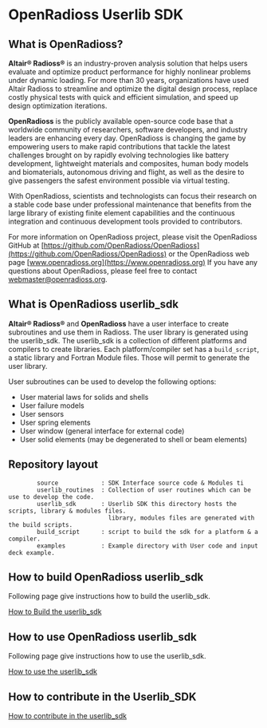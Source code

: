 # OpenRadioss Userlib SDK

## What is OpenRadioss?

**Altair® Radioss®** is an industry-proven analysis solution that helps users evaluate and optimize product performance for highly nonlinear problems under dynamic loading. For more than 30 years, organizations have used Altair Radioss to streamline and optimize the digital design process, replace costly physical tests with quick and efficient simulation, and speed up design optimization iterations.

**OpenRadioss** is the publicly available open-source code base that a worldwide community of researchers, software developers, and industry leaders are enhancing every day. OpenRadioss is changing the game by empowering users to make rapid contributions that tackle the latest challenges brought on by rapidly evolving technologies like battery development, lightweight materials and composites, human body models and biomaterials, autonomous driving and flight, as well as the desire to give passengers the safest environment possible via virtual testing.

With OpenRadioss, scientists and technologists can focus their research on a stable code base under professional maintenance that benefits from the large library of existing finite element capabilities and the continuous integration and continuous development tools provided to contributors.

For more information on OpenRadioss project, please visit the OpenRadioss GitHub at [https://github.com/OpenRadioss/OpenRadioss](https://github.com/OpenRadioss/OpenRadioss) or the OpenRadioss web page [www.openradioss.org](https://www.openradioss.org)
If you have any questions about OpenRadioss, please feel free to contact <webmaster@openradioss.org>.

## What is OpenRadioss userlib_sdk

**Altair® Radioss®** and **OpenRadioss** have a user interface to create subroutines and use them in Radioss.
The user library is generated using the userlib_sdk. The userlib_sdk is a collection of different platforms and compilers to create libraries.
Each platform/compiler set has a `build_script`, a static library and Fortran Module files. Those will permit to generate the user library.

User subroutines can be used to develop the following options:

* User material laws for solids and shells
* User failure models
* User sensors
* User spring elements
* User window (general interface for external code)
* User solid elements (may be degenerated to shell or beam elements)

## Repository layout

            source            : SDK Interface source code & Modules ti 
            userlib_routines  : Collection of user routines which can be use to develop the code.
            userlib_sdk       : Userlib SDK this directory hosts the scripts, library & modules files.
                                library, modules files are generated with the build scripts.
            build_script      : script to build the sdk for a platform & a compiler.
            examples          : Example directory with User code and input deck example.
            
## How to build OpenRadioss userlib_sdk

Following page give instructions how to build the userlib_sdk.

[How to Build the userlib_sdk](Howto.md)

## How to use OpenRadioss userlib_sdk

Following page give instructions how to use the userlib_sdk.

[How to use the userlib_sdk](Install.md)

## How to contribute in the Userlib_SDK

[How to contribute in the userlib_sdk](Contributing.md)
